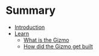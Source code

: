 # Summary

- [Introduction](./intro/index.md)
- [Learn](./learn/index.md)
  - [What is the Gizmo](./learn/what.md)
  - [How did the Gizmo get built](./learn/how.md)
